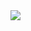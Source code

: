 <img src="https://github.com/iamthevoid/extensions/extensions.svg" href="https://bintray.com/beta/#/iamthevoid/maven/extensions">